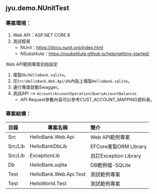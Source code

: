 jyu.demo.NUnitTest
-------------------

### 專案環境：

1. Web API：ASP\.NET CORE 8
2. 測試框架
   * NUnit：https://docs.nunit.org/index.html
   * NSubstitute：https://nsubstitute.github.io/help/getting-started/

Web API範例專案初始設定

1. 複製`Db/HelloBank.sqlite`。
2. 在`Src\HelloBank.Web.Api\Db`內貼上複製`HelloBank.sqlite`。
3. 運行專案啟動Swagger。
4. 測試API --> `Account/AccountOperation/QueryAccountBalances`
   * API Request參數內容可以參考CUST_ACCOUNT_MAPPING資料表。

### 專案結構：


| 目錄    | 專案名稱               | 簡介                  |
| :-------- | ------------------------ | :---------------------- |
| Src     | HelloBank.Web.Api      | Web API範例專案       |
| Src/Lib | HelloBankDbLib         | EFCore產製ORM Library |
| Src/Lib | ExceptionLib           | 自訂Exception Library |
| Db      | HelloBank.sqlite       | DB範例檔-SQLite       |
| Test    | HelloBank.Web.Api.Test | 測試範例專案          |
| Test    | HelloWorld.Test        | 測試範例專案          |
